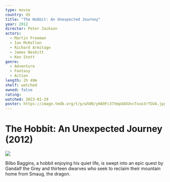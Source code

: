 ```yaml
---
type: movie
country: US
title: "The Hobbit: An Unexpected Journey"
year: 2012
director: Peter Jackson
actors:
  - Martin Freeman
  - Ian McKellen
  - Richard Armitage
  - James Nesbitt
  - Ken Stott
genre:
  - Adventure
  - Fantasy
  - Action
length: 2h 49m
shelf: watched
owned: false
rating:
watched: 2023-01-29
poster: https://image.tmdb.org/t/p/w500/yHA9Fc37VmpUA5UncTxxo3rTGVA.jpg
---
```


# The Hobbit: An Unexpected Journey (2012)

![](https://image.tmdb.org/t/p/w500/yHA9Fc37VmpUA5UncTxxo3rTGVA.jpg)

Bilbo Baggins, a hobbit enjoying his quiet life, is swept into an epic quest by Gandalf the Grey and thirteen dwarves who seek to reclaim their mountain home from Smaug, the dragon.